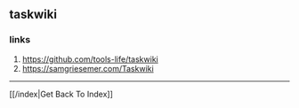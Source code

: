 ## taskwiki

### links

1. https://github.com/tools-life/taskwiki
2. https://samgriesemer.com/Taskwiki

---

[[/index|Get Back To Index]]
